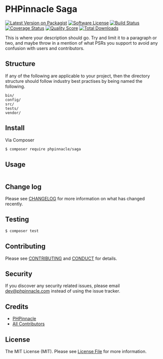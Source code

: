 # PHPinnacle Saga

[![Latest Version on Packagist][ico-version]][link-packagist]
[![Software License][ico-license]](LICENSE.md)
[![Build Status][ico-travis]][link-travis]
[![Coverage Status][ico-scrutinizer]][link-scrutinizer]
[![Quality Score][ico-code-quality]][link-code-quality]
[![Total Downloads][ico-downloads]][link-downloads]

This is where your description should go. Try and limit it to a paragraph or two, and maybe throw in a mention of what
PSRs you support to avoid any confusion with users and contributors.

## Structure

If any of the following are applicable to your project, then the directory structure should follow industry best practises by being named the following.

```
bin/        
config/
src/
tests/
vendor/
```


## Install

Via Composer

``` bash
$ composer require phpinnacle/saga
```

## Usage

``` php
```

## Change log

Please see [CHANGELOG](CHANGELOG.md) for more information on what has changed recently.

## Testing

``` bash
$ composer test
```

## Contributing

Please see [CONTRIBUTING](CONTRIBUTING.md) and [CONDUCT](CONDUCT.md) for details.

## Security

If you discover any security related issues, please email dev@phpinnacle.com instead of using the issue tracker.

## Credits

- [PHPinnacle][link-author]
- [All Contributors][link-contributors]

## License

The MIT License (MIT). Please see [License File](LICENSE.md) for more information.

[ico-version]: https://img.shields.io/packagist/v/phpinnacle/saga.svg?style=flat-square
[ico-license]: https://img.shields.io/badge/license-MIT-brightgreen.svg?style=flat-square
[ico-travis]: https://img.shields.io/travis/phpinnacle/saga/master.svg?style=flat-square
[ico-scrutinizer]: https://img.shields.io/scrutinizer/coverage/g/phpinnacle/saga.svg?style=flat-square
[ico-code-quality]: https://img.shields.io/scrutinizer/g/phpinnacle/saga.svg?style=flat-square
[ico-downloads]: https://img.shields.io/packagist/dt/phpinnacle/saga.svg?style=flat-square

[link-packagist]: https://packagist.org/packages/phpinnacle/saga
[link-travis]: https://travis-ci.org/phpinnacle/saga
[link-scrutinizer]: https://scrutinizer-ci.com/g/phpinnacle/saga/code-structure
[link-code-quality]: https://scrutinizer-ci.com/g/phpinnacle/saga
[link-downloads]: https://packagist.org/packages/phpinnacle/saga
[link-author]: https://github.com/phpinnacle
[link-contributors]: ../../contributors
